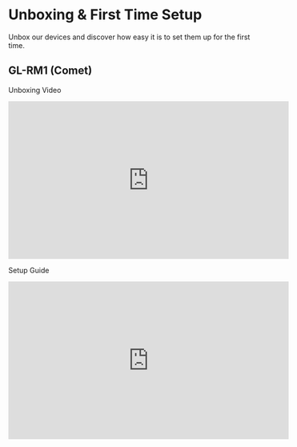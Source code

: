 # Unboxing & First Time Setup

Unbox our devices and discover how easy it is to set them up for the first time.

## GL-RM1 (Comet)

Unboxing Video

<iframe width="560" height="315" src="https://www.youtube.com/embed/KU3kE2HCgq0" title="YouTube video player" frameborder="0" allow="accelerometer; autoplay; clipboard-write; encrypted-media; gyroscope; picture-in-picture" allowfullscreen></iframe>

Setup Guide

<iframe width="560" height="315" src="https://www.youtube.com/embed/ReI_UxkDyvM" title="YouTube video player" frameborder="0" allow="accelerometer; autoplay; clipboard-write; encrypted-media; gyroscope; picture-in-picture" allowfullscreen></iframe>
